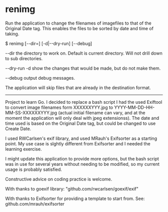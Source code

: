 # renimg

Run the application to change the filenames of imagefiles to that of the Original Date tag. This enables the files to be sorted by date and time of taking.

$ renimg [--dir=<path>] [-d|--dry-run] [--debug]

--dir           the directory to work on. Default is current directory. Will not drill down to sub directories.

--dry-run -d    show the changes that would be made, but do not make them.

--debug         output debug messages.


The application will skip files that are already in the destination format.

----

Project to learn Go. I decided to replace a bash script I had the used Exiftool to convert image filenames form XXXXXXYYY.jpg to YYYY-MM-DD-HH-MM-SS-XXXXXXYYY.jpg (actual initial filename can vary, and at the moment the application will only deal with jpeg extensionss). The date and time used is based on the Original Date tag, but could be changed to use Create Date.

I used RWCarlsen's exif library, and used MRauh's Exifsorter as a starting point. My use case is slghtly different from Exifsorter and I needed the learning exercise.

I might update this application to provide more options, but the bash script was in use for several years without needing to be modified, so my current usage is probably satisfied.

Constructive advice on coding practice is welcome.

With thanks to goexif library: "github.com/rwcarlsen/goexif/exif"

With thanks to Exifsorter for providing a template to start from.
See: github.com/mrauh/exifsorter

